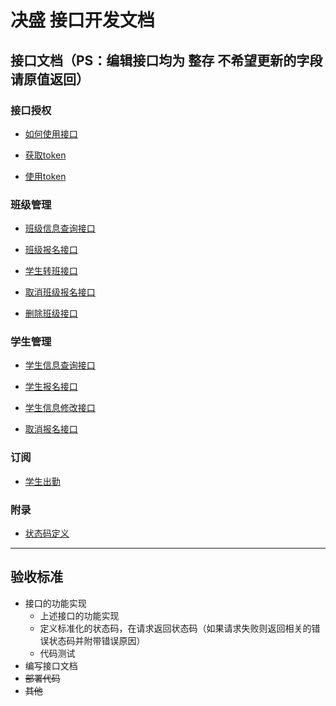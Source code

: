 # 决盛 接口开发文档

## 接口文档（PS：编辑接口均为 __整存__ 不希望更新的字段请原值返回）

### 接口授权

- [如何使用接口](授权文档/如何使用接口.md)

- [获取token](授权文档/获取token.md)

- [使用token](授权文档/使用token.md)

### 班级管理

- [班级信息查询接口](班级管理/班级信息查询接口.md)

- [班级报名接口](班级管理/学生班级报名接口.md)

- [学生转班接口](班级管理/学生转班接口.md)

- [取消班级报名接口](班级管理/取消班级报名接口.md)

- [删除班级接口](班级管理/删除班级接口.md)

### 学生管理

- [学生信息查询接口](学生管理/学生信息查询接口.md)

- [学生报名接口](学生管理/学生报名接口.md)

- [学生信息修改接口](学生管理/学生信息修改接口.md)

- [取消报名接口](学生管理/学生取消报名接口.md)

### 订阅

- [学生出勤](订阅/学生出勤.md)

### 附录
- [状态码定义](状态码定义.md)

-----
## 验收标准

- 接口的功能实现
    - 上述接口的功能实现
    - 定义标准化的状态码，在请求返回状态码（如果请求失败则返回相关的错误状态码并附带错误原因）
    - 代码测试
- 编写接口文档
- ~~部署代码~~
- ~~其他~~
